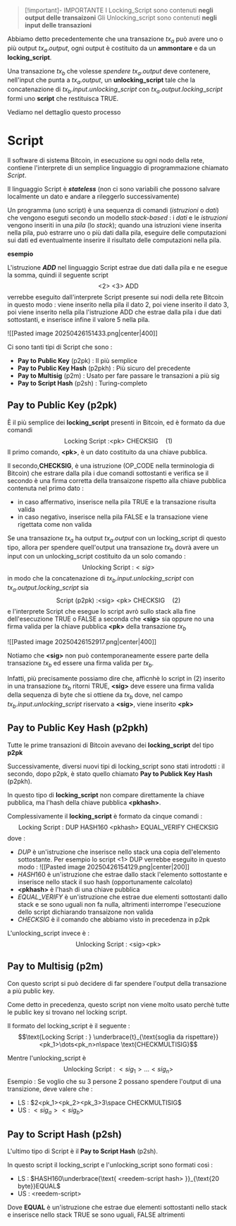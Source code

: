 >[!important]- IMPORTANTE
>I Locking_Script sono contenuti **negli output delle transaizoni**
>Gli Unlocking_script sono contenuti **negli input delle transazioni**


Abbiamo detto precedentemente che una transazione $tx_a$ può avere uno o più output $tx_a.output$, ogni output è costituito da un **ammontare** e da un **locking_script**.

Una transazione $tx_b$ che volesse *spendere* $tx_a.output$ deve contenere, nell'input che punta a $tx_a.output$, un **unlocking_script** tale che la concatenazione di $tx_b.input.unlocking\_script$ con $tx_a.output.locking\_script$ formi uno **script** che restituisca TRUE. 

Vediamo nel dettaglio questo processo

# Script

Il software di sistema Bitcoin, in esecuzione su ogni nodo della rete, contiene l'interprete di un semplice linguaggio di programmazione chiamato *Script*.

Il linguaggio Script è ***stateless*** (non ci sono variabili che possono salvare localmente un dato e andare a rileggerlo successivamente)

Un programma (uno script) è una sequenza di comandi (*istruzioni* o *dati*) che vengono eseguti secondo un modello *stack-based* : i *dati* e le *istruzioni* vengono inseriti in una *pila* (lo *stack*); quando una istruzioni viene inserita nella pila, può estrarre uno o più dati dalla pila, eseguire delle computazioni sui dati ed eventualmente inserire il risultato delle computazioni nella pila.

**esempio**

L'istruzione ***ADD*** nel linguaggio Script estrae due dati dalla pila e ne esegue la somma, quindi il seguente script $$\text{<2> <3> ADD}$$
verrebbe eseguito dall'interprete Script presente sui nodi della rete Bitcoin in questo modo : viene inserito nella pila il dato $2$, poi viene inserito il dato $3$, poi viene inserito nella pila l'istruzione ADD che estrae dalla pila i due dati sottostanti, e inserisce infine il valore $5$ nella pila.

![[Pasted image 20250426151433.png|center|400]]

Ci sono tanti tipi di Script che sono : 
- **Pay to Public Key** (p2pk) : Il più semplice
- **Pay to Public Key Hash** (p2pkh) : Più sicuro del precedente
- **Pay to Multisig** (p2m) : Usato per fare passare le transazioni a più sig
- **Pay to Script Hash** (p2sh) : Turing-completo

## Pay to Public Key (p2pk)

È il più semplice dei **locking_script** presenti in Bitcoin, ed è formato da due comandi $$\text{Locking Script :}\text{<pk> CHECKSIG}\quad(1)$$Il primo comando, **\<pk\>**, è un dato costituito da una chiave pubblica.

Il secondo,**CHECKSIG**, è una istruzione (OP_CODE nella terminologia di Bitcoin) che estrare dalla pila i due comandi sottostanti e verifica se il secondo è una firma corretta della transaizone rispetto alla chiave pubblica contenuta nel primo dato :
- in caso affermativo, inserisce nella pila TRUE e la transazione risulta valida
- in caso negativo, inserisce nella pila FALSE e la transazione viene rigettata come non valida

Se una transazione $tx_a$ ha output $tx_a.output$ con un locking\_script di questo tipo, allora per spendere quell'output una transazione $tx_b$ dovrà avere un input con un unlocking\_script costituito da un solo comando : $$\text{Unlocking Script :}<sig>$$
in modo che la concatenazione di $tx_b.input.unlocking\_script$ con $tx_a.output.locking\_script$ sia $$\text{Script (p2pk) :}\text{<sig> <pk> CHECKSIG}\quad(2)$$
e l'interprete Script che esegue lo script avrò sullo stack alla fine dell'esecuzione TRUE o FALSE a seconda che **\<sig\>** sia oppure no una firma valida per la chiave pubblica **\<pk\>** della transazione $tx_b$

![[Pasted image 20250426152917.png|center|400]]

Notiamo che **\<sig\>** non può contemporaneamente essere parte della transazione $tx_b$ ed essere una firma valida per $tx_b$.

Infatti, più precisamente possiamo dire che, afficnhè lo script in $(2)$ inserito in una transazione $tx_b$ ritorni TRUE, **<sig\>** deve essere una firma valida della sequenza di byte che si ottiene da $tx_b$ dove, nel campo $tx_b.input.unlocking\_script$ riservato a **\<sig\>**, viene inserito **<pk\>** 
## Pay to Public Key Hash (p2pkh)

Tutte le prime transazioni di Bitcoin avevano dei **locking\_script** del tipo **p2pk**

Successivamente, diversi nuovi tipi di locking\_script sono stati introdotti : il secondo, dopo p2pk, è stato quello chiamato **Pay to Publick Key Hash** (p2pkh).

In questo tipo di **locking\_script** non compare direttamente la chiave pubblica, ma l'hash della chiave pubblica **\<pkhash\>**.

Complessivamente il **locking\_script** è formato da cinque comandi : 
$$\text{Locking Script : } \text{DUP HASH160 <pkhash> EQUAL\_VERIFY CHECKSIG}$$
dove : 
- $DUP$ è un'istruzione che inserisce nello stack una copia dell'elemento sottostante. Per esempio lo script $\text{<1> DUP}$ verrebbe eseguito in questo modo : ![[Pasted image 20250426154129.png|center|200]]
- $HASH160$ è un'istruzione che estrae dallo stack l'elemento sottostante e inserisce nello stack il suo hash (opportunamente calcolato)
- **\<pkhash\>** è l'hash di una chiave pubblica
- $EQUAL\_VERIFY$ è un'istruzione che estrae due elementi sottostanti dallo stack e se sono uguali non fa nulla, altrimenti interrompe l'esecuzione dello script dichiarando transaizone non valida
- $CHECKSIG$ è il comando che abbiamo visto in precedenza in p2pk

L'unlocking_script invece è : $$\text{Unlocking Script : }\text{<sig><pk>}$$
## Pay to Multisig (p2m)

Con questo script si può decidere di far spendere l'output della transazione a più public key.

Come detto in precedenza, questo script non viene molto usato perchè tutte le public key si trovano nel locking script.

Il formato del locking\_script è il seguente : $$\text{Locking Script : } \underbrace{t}_{\text{soglia da rispettare}} <pk_1>\dots<pk_n>n\space \text{CHECKMULTISIG}$$

Mentre l'unlocking_script è
$$\text{Unlocking Script : } <sig_1>\dots<sig_n>$$
Esempio : Se voglio che su $3$ persone $2$ possano spendere l'output di una transizione, deve valere che :
- LS : $2<pk_1><pk_2><pk_3>3\space CHECKMULTISIG$
- US : $<sig_a><sig_b>$

## Pay to Script Hash (p2sh)

L'ultimo tipo di Script è il **Pay to Script Hash** (p2sh).

In questo script il locking_script e l'unlocking_script sono formati così : 
- LS : $HASH160\underbrace{\text{ <reedem-script hash> }}_{\text{20 byte}}EQUAL$
- US : $\text{<reedem-script>}$

Dove **EQUAL** è un'istruzione che estrae due elementi sottostanti nello stack e inserisce nello stack TRUE se sono uguali, FALSE altrimenti